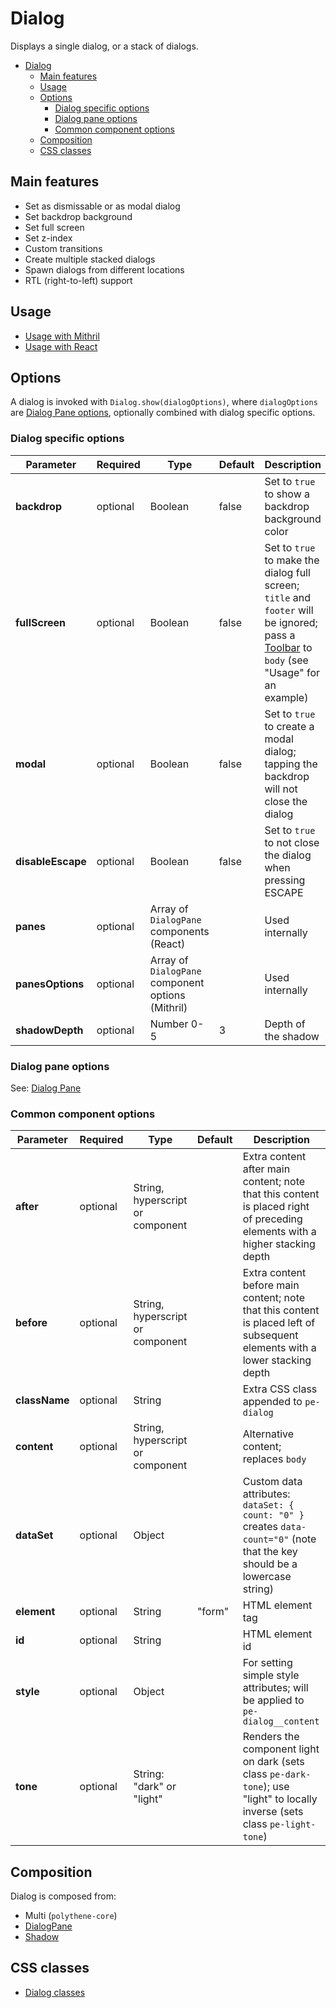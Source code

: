 # Dialog

Displays a single dialog, or a stack of dialogs.

<!-- MarkdownTOC autolink="true" autoanchor="true" bracket="round" levels="1,2,3" -->

- [Dialog](#dialog)
  - [Main features](#main-features)
  - [Usage](#usage)
  - [Options](#options)
    - [Dialog specific options](#dialog-specific-options)
    - [Dialog pane options](#dialog-pane-options)
    - [Common component options](#common-component-options)
  - [Composition](#composition)
  - [CSS classes](#css-classes)

<!-- /MarkdownTOC -->

<a id="main-features"></a>
## Main features

* Set as dismissable or as modal dialog
* Set backdrop background
* Set full screen
* Set z-index
* Custom transitions
* Create multiple stacked dialogs
* Spawn dialogs from different locations
* RTL (right-to-left) support


<a id="usage"></a>
## Usage

* [Usage with Mithril](mithril/dialog.md)
* [Usage with React](react/dialog.md)



<a id="options"></a>
## Options

A dialog is invoked with `Dialog.show(dialogOptions)`, where `dialogOptions` are [Dialog Pane options](dialog-pane.md#options), optionally combined with dialog specific options.


<a id="dialog-specific-options"></a>
### Dialog specific options

| **Parameter**     |  **Required** | **Type** | **Default** | **Description** |
| ----------------- | -------------- | -------- | ----------- | --------------- |
| **backdrop**      | optional | Boolean | false | Set to `true` to show a backdrop background color |
| **fullScreen**    | optional | Boolean | false | Set to `true` to make the dialog full screen; `title` and `footer` will be ignored; pass a [Toolbar](toolbar.md) to `body` (see "Usage" for an example) |
| **modal**         | optional | Boolean | false | Set to `true` to create a modal dialog; tapping the backdrop will not close the dialog |
| **disableEscape** | optional | Boolean | false | Set to `true` to not close the dialog when pressing ESCAPE |
| **panes**         | optional | Array of `DialogPane` components (React) | | Used internally |
| **panesOptions**  | optional | Array of `DialogPane` component options (Mithril)  | | Used internally |
| **shadowDepth**   | optional | Number 0-5 | 3 | Depth of the shadow |

### Dialog pane options

See: [Dialog Pane](dialog-pane.md)

<a id="common-component-options"></a>
### Common component options

| **Parameter** |  **Required** | **Type** | **Default** | **Description** |
| ------------- | -------------- | -------- | ----------- | --------------- |
| **after**     | optional       | String, hyperscript or component | | Extra content after main content; note that this content is placed right of preceding elements with a higher stacking depth |
| **before**    | optional       | String, hyperscript or component | | Extra content before main content; note that this content is placed left of subsequent elements with a lower stacking depth |
| **className** | optional       | String   |             | Extra CSS class appended to `pe-dialog` |
| **content**   | optional       | String, hyperscript or component | | Alternative content; replaces `body` |
| **dataSet** | optional | Object |  | Custom data attributes: `dataSet: { count: "0" }` creates `data-count="0"` (note that the key should be a lowercase string) |
| **element**   | optional       | String   | "form"      | HTML element tag |
| **id**        | optional       | String   |             | HTML element id |
| **style**     | optional       | Object   |             | For setting simple style attributes; will be applied to `pe-dialog__content` |
| **tone**      | optional       | String: "dark" or "light" |  | Renders the component light on dark (sets class `pe-dark-tone`); use "light" to locally inverse (sets class `pe-light-tone`) |


<a id="composition"></a>
## Composition

Dialog is composed from:

* Multi (`polythene-core`)
* [DialogPane](dialog-pane.md)
* [Shadow](shadow.md)


<a id="css-classes"></a>
## CSS classes

* [Dialog classes](../../packages/polythene-css-classes/dialog.js)


